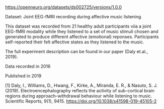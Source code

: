 https://openneuro.org/datasets/ds002725/versions/1.0.0

Dataset: Joint EEG-fMRI recording during affective music listening.

This dataset was recorded from 21 healthy adult participants viia a joint EEG-fMRI modality while they
listened to a set of music stimuli chosen and generated to produce different affective (emotional)
reponses. Participants self-reported their felt affective states as they listened to the music.

The full experiment description can be found in our paper (Daly et.al., 2019).

Data recorded in 2016

Published in 2019


[1] Daly, I., Williams, D., Hwang, F., Kirke, A., Miranda, E. R., & Nasuto, S. J. (2019). Electroencephalography reflects the activity of sub-cortical brain regions during approach-withdrawal behaviour while listening to music. Scientific Reports, 9(1), 9415. https://doi.org/10.1038/s41598-019-45105-2
